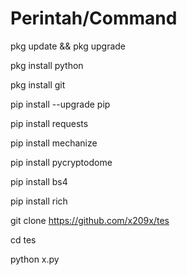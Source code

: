 # Perintah/Command
pkg update && pkg upgrade

pkg install python

pkg install git

pip install --upgrade pip

pip install requests

pip install mechanize

pip install pycryptodome

pip install bs4

pip install rich

git clone https://github.com/x209x/tes

cd tes

python x.py

